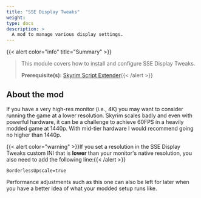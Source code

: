 ```yaml
---
title: "SSE Display Tweaks"
weight: 
type: docs
description: >
  A mod to manage various display settings.
---
```


{{< alert color="info" title="Summary" >}}
> This module covers how to install and configure SSE Display Tweaks.<p>
> **Prerequisite(s):** [Skyrim Script Extender](/bg/additional-modules/skyrim-script-extender){{< /alert >}}

## About the mod

If you have a very high-res monitor (i.e., 4K) you may want to consider running the game at a lower resolution. Skyrim scales badly and even with powerful hardware, it can be a challenge to achieve 60FPS in a heavily modded game at 1440p. With mid-tier hardware I would recommend going no higher than 1440p.

{{< alert color="warning" >}}If you set a resolution in the SSE Display Tweaks custom INI that is **lower** than your monitor's native resolution, you also need to add the following line:{{< /alert >}}

```
BorderlessUpscale=true
```

Performance adjustments such as this one can also be left for later when you have a better idea of what your modded setup runs like.

